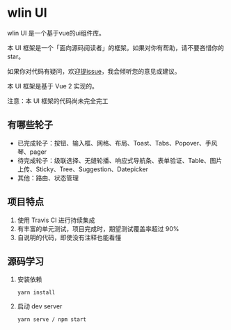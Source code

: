 # wlin UI

<!-- [官方文档](https://frankfang.github.io/gulu/) -->

wlin UI 是一个基于vue的ui组件库。

本 UI 框架是一个「面向源码阅读者」的框架。如果对你有帮助，请不要吝惜你的 star。

如果你对代码有疑问，欢迎[提issue](https://github.com/wlin00/wlinUi/issues)，我会倾听您的意见或建议。

本 UI 框架是基于 Vue 2 实现的。

注意：本 UI 框架的代码尚未完全完工


## 有哪些轮子

* 已完成轮子：按钮、输入框、网格、布局、Toast、Tabs、Popover、手风琴、pager
* 待完成轮子：级联选择、无缝轮播、响应式导航条、表单验证、Table、图片上传、Sticky、Tree、Suggestion、Datepicker
* 其他：路由、状态管理


## 项目特点

1. 使用 Travis CI 进行持续集成
2. 有丰富的单元测试，项目完成时，期望测试覆盖率超过 90%
3. 自说明的代码，即使没有注释也能看懂

## 源码学习

1. 安装依赖
    ```
    yarn install
    ```

2. 启动 dev server
    ```
    yarn serve / npm start
    ```

